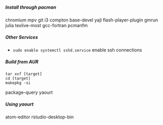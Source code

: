 ##### Install through pacman
chromium
mpv
git
i3
compton
base-devel
yajl
flash-player-plugin
gmrun
julia
texlive-most
gcc-fortran
pcmanfm

##### Other Services
* `sudo enable systemctl sshd.service` enable ssh connections

##### Build from AUR

```
tar xvf [target]
cd [target]
makepkg -si

```

package-query
yaourt

##### Using yaourt

atom-editor
rstudio-desktop-bin
